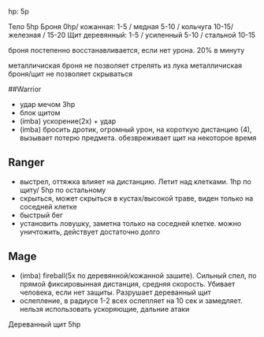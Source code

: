 hp: 5p

Тело 5hp
Броня 0hp/ кожанная: 1-5 / медная 5-10 / кольчуга 10-15/ железная / 15-20
Щит деревянный: 1-5 / усиленный 5-10 / стальной 10-15

броня постепенно восстанавливается, если нет урона. 20% в минуту

металличиская броня не позволяет стрелять из лука
металличиская броня/щит не позволяет скрываться

##Warrior

* удар мечом 3hp
* блок щитом
* (imba) ускорение(2x) + удар
* (imba) бросить дротик, огромный урон, на короткую дистанцию (4), вызывает потерю предмета.
  обезвреживает щит на некоторое время

## Ranger

* выстрел, оттяжка влияет на дистанцию. Летит над клетками. 1hp по щиту/ 5hp по остальному
* скрыться, может скрыться в кустах/высокой траве, виден только на соседней клетке
* быстрый бег
* установить ловушку, заметна только на соседней клетке. можно уничтожить, действует достаточно долго

## Mage

* (imba) fireball(5x по деревянной/кожанной зашите). Сильный спел, по прямой фиксировынная дистанция, средняя скорость.
  Убивает человека, если нет защиты.
  Разрушает дереванный щит
* ослепление, в радиусе 1-2 всех ослепляет на 10 сек и замедляет. нельзя использовать ускоряющие, дальние атаки

Дереванный щит
5hp


